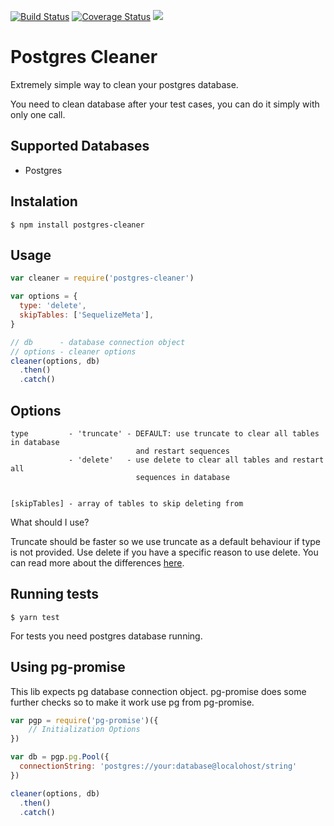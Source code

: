 [![Build Status](https://travis-ci.org/blazing-edge-labs/node-postgres-cleaner.svg?branch=master)](https://travis-ci.org/blazing-edge-labs/node-postgres-cleaner) [![Coverage Status](https://coveralls.io/repos/github/blazing-edge-labs/node-postgres-cleaner/badge.svg?branch=master)](https://coveralls.io/github/blazing-edge-labs/node-postgres-cleaner?branch=master) ![](https://img.shields.io/david/blazing-edge-labs/node-postgres-cleaner.svg)

Postgres Cleaner
========================
Extremely simple way to clean your postgres database.

You need to clean database after your test cases, you can do it simply with only one call.

Supported Databases
-------------------
* Postgres

Instalation
-----------
```shell
$ npm install postgres-cleaner
```

Usage
------
```javascript
var cleaner = require('postgres-cleaner')

var options = {
  type: 'delete',
  skipTables: ['SequelizeMeta'],
}

// db      - database connection object
// options - cleaner options
cleaner(options, db)
  .then()
  .catch()
```

Options
-------
    type         - 'truncate' - DEFAULT: use truncate to clear all tables in database
                                and restart sequences
                 - 'delete'   - use delete to clear all tables and restart all
                                sequences in database


    [skipTables] - array of tables to skip deleting from

What should I use?

Truncate should be faster so we use truncate as a default behaviour if type is not provided. Use delete if you have a specific reason to use delete. You can read more about the differences [here](https://stackoverflow.com/questions/139630/whats-the-difference-between-truncate-and-delete-in-sql).

Running tests
-------------

```shell
$ yarn test
```

For tests you need postgres database running.

Using pg-promise
-------------
This lib expects pg database connection object. pg-promise does some further checks so to make it work use pg from pg-promise.

```javascript
var pgp = require('pg-promise')({
    // Initialization Options
})

var db = pgp.pg.Pool({
  connectionString: 'postgres://your:database@localohost/string'
})

cleaner(options, db)
  .then()
  .catch()
```
